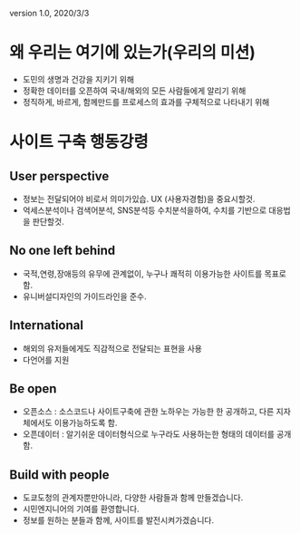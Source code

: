 version 1.0, 2020/3/3

# 왜 우리는 여기에 있는가(우리의 미션)

* 도민의 생명과 건강을 지키기 위해
* 정확한 데이터를 오픈하여 국내/해외의 모든 사람들에게 알리기 위해
* 정직하게, 바르게, 함께만드를 프로세스의 효과를 구체적으로 나타내기 위해  

# 사이트 구축 행동강령

## User perspective

* 정보는 전달되어야 비로서 의미가있습. UX (사용자경험)을 중요시할것.  
* 억세스분석이나 검색어분석, SNS분석등 수치분석을하여, 수치를 기반으로 대응법을 판단할것.

## No one left behind

* 국적,연령,장애등의 유무에 관계없이, 누구나 쾌적히 이용가능한 사이트를 목표로함.
* 유니버설디자인의 가이드라인을 준수.

## International

* 해외의 유저들에게도 직감적으로 전달되는 표현을 사용
* 다언어를 지원

## Be open

* 오픈소스 : 소스코드나 사이트구축에 관한 노하우는 가능한 한 공개하고, 다른 지자체에서도 이용가능하도록 함.
* 오픈데이터 : 알기쉬운 데이터형식으로 누구라도 사용하는한 형태의 데이터를 공개함.

## Build with people

* 도쿄도청의 관계자뿐만아니라, 다양한 사람들과 함께 만들겠습니다.
* 시민엔지니어의 기여를 환영합니다.
* 정보를 원하는 분들과 함께, 사이트를 발전시켜가겠슴니다. 
